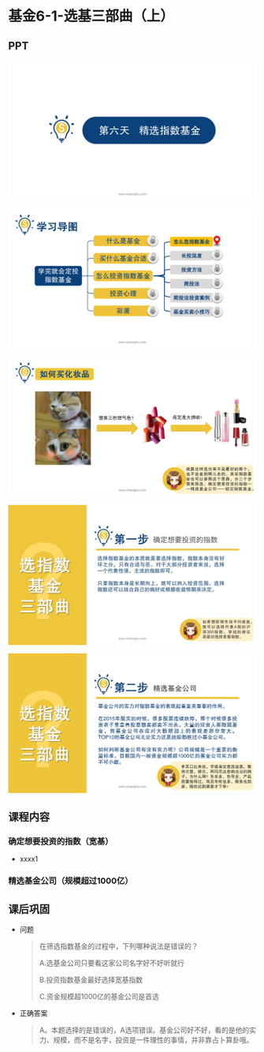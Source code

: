 # 基金6-1-选基三部曲（上）

## PPT

![课程ppt](assets/6-1-1.jpeg)

![课程ppt](assets/6-1-2.jpeg)

![课程ppt](assets/6-1-3.jpeg)

![课程ppt](assets/6-1-4.jpeg)

![课程ppt](assets/6-1-5.jpeg)

## 课程内容

### 确定想要投资的指数（宽基）

- xxxx1

  > 

### 精选基金公司（规模超过1000亿）

## 课后巩固

- 问题

  > 在筛选指数基金的过程中，下列哪种说法是错误的？
  >
  > A.选基金公司只要看这家公司名字好不好听就行
  >
  > B.投资指数基金最好选择宽基指数
  >
  > C.资金规模超1000亿的基金公司是首选

- 正确答案

  > A。本题选择的是错误的，A选项错误。基金公司好不好，看的是他的实力、规模，而不是名字，投资是一件理性的事情，并非靠占卜算卦哦。